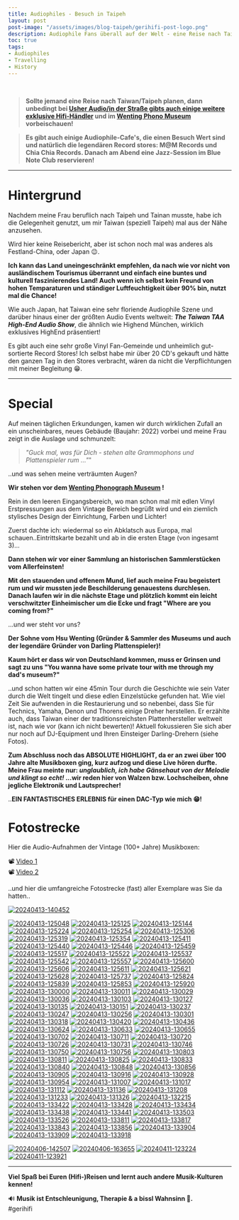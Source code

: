 ```yaml
---
title: Audiophiles - Besuch in Taipeh
layout: post
post-image: "/assets/images/blog-taipeh/gerihifi-post-logo.png"
description: Audiophile Fans überall auf der Welt - eine Reise nach Taipeh
toc: true
tags:
- Audiophiles
- Travelling
- History
---
```


<br>

>**Sollte jemand eine Reise nach Taiwan/Taipeh planen, dann unbedingt bei [Usher Audio/in der Straße gibts auch einige weitere exklusive Hifi-Händler](https://usheraudio.com.tw/) und im [Wenting Phono Museum](https://www.wenting-museum.com.tw/english.html) vorbeischauen!**

>**Es gibt auch einige Audiophile-Cafe's, die einen Besuch Wert sind und natürlich die legendären Record stores: M@M Records und Chia Chia Records. Danach am Abend eine Jazz-Session im Blue Note Club reservieren!**

---

# Hintergrund

Nachdem meine Frau beruflich nach Taipeh und Tainan musste, habe ich die Gelegenheit genutzt, um mir Taiwan (speziell Taipeh) mal aus der Nähe anzusehen.

Wird hier keine Reisebericht, aber ist schon noch mal was anderes als Festland-China, oder Japan :wink:.

**Ich kann das Land uneingeschränkt empfehlen, da nach wie vor nicht von ausländischem Tourismus überrannt und einfach eine buntes und kulturell faszinierendes Land! Auch wenn ich selbst kein Freund von hohen Temparaturen und ständiger Luftfeuchtigkeit über 90% bin, nutzt mal die Chance!**

Wie auch Japan, hat Taiwan eine sehr floriende Audiophile Szene und darüber hinaus einer der größten Audio Events weltweit: _**The Taiwan TAA High-End Audio Show**_, die ähnlich wie Highend München, wirklich exklusives HighEnd präsentiert!

Es gibt auch eine sehr große Vinyl Fan-Gemeinde und unheimlich gut-sortierte Record Stores! Ich selbst habe mir über 20 CD's gekauft und hätte den ganzen Tag in den Stores verbracht, wären da nicht die Verpflichtungen mit meiner Begleitung :grin:.

---

# Special

Auf meinen täglichen Erkundungen, kamen wir durch wirklichen Zufall an ein unscheinbares, neues Gebäude (Baujahr: 2022) vorbei und meine Frau zeigt in die Auslage und schmunzelt:

> _"Guck mal, was für Dich - stehen alte Grammophons und Plattenspieler rum ..."_"

..und was sehen meine verträumten Augen?

**Wir stehen vor dem [Wenting Phonograph Museum](https://www.wenting-museum.com.tw/english.html) !** 


Rein in den leeren Eingangsbereich, wo man schon mal mit edlen Vinyl Erstpressungen aus dem Vintage Bereich begrüßt wird und ein ziemlich stylisches Design der Einrichtung, Farben und Lichter!

Zuerst dachte ich: wiedermal so ein Abklatsch aus Europa, mal schauen..Eintrittskarte bezahlt und ab in die ersten Etage (von ingesamt 3)...

**Dann stehen wir vor einer Sammlung an historischen Sammlerstücken vom Allerfeinsten!**

**Mit den stauenden und offenem Mund, lief auch meine Frau begeistert rum und wir mussten jede Beschilderung genauestens durchlesen. Danach laufen wir in die nächste Etage und plötzlich kommt ein leicht verschwitzter Einheimischer um die Ecke und fragt "Where are you coming from?"**

...und wer steht vor uns?

**Der Sohne vom Hsu Wenting (Gründer & Sammler des Museums und auch der legendäre Gründer von Darling Plattenspieler)!**

**Kaum hört er dass wir von Deutschland kommen, muss er Grinsen und sagt zu uns "You wanna have some private tour with me through my dad's museum?"** 

..und schon hatten wir eine 45min Tour durch die Geschichte wie sein Vater durch die Welt tingelt und diese edlen Einzelstücke gefunden hat. Wie viel Zeit Sie aufwenden in die Restaurierung und so nebenbei, dass Sie für Technics, Yamaha, Denon und Thorens einige Dreher herstellen. Er erzählte auch, dass Taiwan einer der traditionsreichsten Plattenhersteller weltweit ist, nach wie vor (kann ich nicht bewerten)! Aktuell fokussieren Sie sich aber nur noch auf DJ-Equipment und Ihren Einsteiger Darling-Drehern (siehe Fotos).

**Zum Abschluss noch das ABSOLUTE HIGHLIGHT, da er an zwei über 100 Jahre alte Musikboxen ging, kurz aufzog und diese Live hören durfte. Meine Frau meinte nur: _unglaublich, ich habe Gänsehaut von der Melodie und klingt so echt!_ ...wir reden hier von Walzen bzw. Lochscheiben, ohne jegliche Elektronik und Lautsprecher!**

..**EIN FANTASTISCHES ERLEBNIS für einen DAC-Typ wie mich :grin:!**

# Fotostrecke

Hier die Audio-Aufnahmen der Vintage (100+ Jahre) Musikboxen:

:film_projector: [Video 1](https://www.youtube.com/shorts/PWRvJZEE7TY) \
:film_projector: [Video 2](https://www.youtube.com/shorts/afkvdLD8elg)

..und hier die umfangreiche Fotostrecke (fast) aller Exemplare was Sie da hatten..

<a href="https://ibb.co/1s5WN1K"><img src="https://i.ibb.co/1s5WN1K/20240413-140452.jpg" alt="20240413-140452" border="0"></a>

<a href="https://ibb.co/jr81VFQ"><img src="https://i.ibb.co/jr81VFQ/20240413-125048.jpg" alt="20240413-125048" border="0"></a> <a href="https://ibb.co/mXx8G2p"><img src="https://i.ibb.co/mXx8G2p/20240413-125125.jpg" alt="20240413-125125" border="0"></a> <a href="https://ibb.co/c8MrLCW"><img src="https://i.ibb.co/c8MrLCW/20240413-125144.jpg" alt="20240413-125144" border="0"></a> <a href="https://ibb.co/QfN2K26"><img src="https://i.ibb.co/QfN2K26/20240413-125224.jpg" alt="20240413-125224" border="0"></a> <a href="https://ibb.co/6ZCC74m"><img src="https://i.ibb.co/6ZCC74m/20240413-125254.jpg" alt="20240413-125254" border="0"></a> <a href="https://ibb.co/CB5rYMk"><img src="https://i.ibb.co/CB5rYMk/20240413-125306.jpg" alt="20240413-125306" border="0"></a> <a href="https://ibb.co/fHd2PJB"><img src="https://i.ibb.co/fHd2PJB/20240413-125319.jpg" alt="20240413-125319" border="0"></a> <a href="https://ibb.co/rvCBKz3"><img src="https://i.ibb.co/rvCBKz3/20240413-125354.jpg" alt="20240413-125354" border="0"></a> <a href="https://ibb.co/H77yHFd"><img src="https://i.ibb.co/H77yHFd/20240413-125411.jpg" alt="20240413-125411" border="0"></a> <a href="https://ibb.co/0rcrJbJ"><img src="https://i.ibb.co/0rcrJbJ/20240413-125440.jpg" alt="20240413-125440" border="0"></a> <a href="https://ibb.co/zhYLXDz"><img src="https://i.ibb.co/zhYLXDz/20240413-125446.jpg" alt="20240413-125446" border="0"></a> <a href="https://ibb.co/NKpFyVj"><img src="https://i.ibb.co/NKpFyVj/20240413-125459.jpg" alt="20240413-125459" border="0"></a> <a href="https://ibb.co/1fgKVgh"><img src="https://i.ibb.co/1fgKVgh/20240413-125517.jpg" alt="20240413-125517" border="0"></a> <a href="https://ibb.co/1szwzSb"><img src="https://i.ibb.co/1szwzSb/20240413-125522.jpg" alt="20240413-125522" border="0"></a> <a href="https://ibb.co/LzjLypN"><img src="https://i.ibb.co/LzjLypN/20240413-125537.jpg" alt="20240413-125537" border="0"></a> <a href="https://ibb.co/vDf5hgP"><img src="https://i.ibb.co/vDf5hgP/20240413-125542.jpg" alt="20240413-125542" border="0"></a> <a href="https://ibb.co/WNX94Qy"><img src="https://i.ibb.co/WNX94Qy/20240413-125557.jpg" alt="20240413-125557" border="0"></a> <a href="https://ibb.co/fd64t3f"><img src="https://i.ibb.co/fd64t3f/20240413-125600.jpg" alt="20240413-125600" border="0"></a> <a href="https://ibb.co/7nz6BDp"><img src="https://i.ibb.co/7nz6BDp/20240413-125606.jpg" alt="20240413-125606" border="0"></a> <a href="https://ibb.co/gy9dptK"><img src="https://i.ibb.co/gy9dptK/20240413-125611.jpg" alt="20240413-125611" border="0"></a> <a href="https://ibb.co/pWyZYN3"><img src="https://i.ibb.co/pWyZYN3/20240413-125621.jpg" alt="20240413-125621" border="0"></a> <a href="https://ibb.co/HqMz9Dp"><img src="https://i.ibb.co/HqMz9Dp/20240413-125628.jpg" alt="20240413-125628" border="0"></a> <a href="https://ibb.co/X45x9pB"><img src="https://i.ibb.co/X45x9pB/20240413-125737.jpg" alt="20240413-125737" border="0"></a> <a href="https://ibb.co/KhzRKWW"><img src="https://i.ibb.co/KhzRKWW/20240413-125824.jpg" alt="20240413-125824" border="0"></a> <a href="https://ibb.co/TMQFdkL"><img src="https://i.ibb.co/TMQFdkL/20240413-125839.jpg" alt="20240413-125839" border="0"></a> <a href="https://ibb.co/fD9G8VS"><img src="https://i.ibb.co/fD9G8VS/20240413-125853.jpg" alt="20240413-125853" border="0"></a> <a href="https://ibb.co/3fXn6K7"><img src="https://i.ibb.co/3fXn6K7/20240413-125920.jpg" alt="20240413-125920" border="0"></a> <a href="https://ibb.co/XzBTffm"><img src="https://i.ibb.co/XzBTffm/20240413-130000.jpg" alt="20240413-130000" border="0"></a> <a href="https://ibb.co/k4JNzzq"><img src="https://i.ibb.co/k4JNzzq/20240413-130011.jpg" alt="20240413-130011" border="0"></a> <a href="https://ibb.co/jLVw6gd"><img src="https://i.ibb.co/jLVw6gd/20240413-130029.jpg" alt="20240413-130029" border="0"></a> <a href="https://ibb.co/Y26My3t"><img src="https://i.ibb.co/Y26My3t/20240413-130036.jpg" alt="20240413-130036" border="0"></a> <a href="https://ibb.co/hy0WqfJ"><img src="https://i.ibb.co/hy0WqfJ/20240413-130103.jpg" alt="20240413-130103" border="0"></a> <a href="https://ibb.co/1rrt6k9"><img src="https://i.ibb.co/1rrt6k9/20240413-130127.jpg" alt="20240413-130127" border="0"></a> <a href="https://ibb.co/WGg2y94"><img src="https://i.ibb.co/WGg2y94/20240413-130135.jpg" alt="20240413-130135" border="0"></a> <a href="https://ibb.co/zX0nSDh"><img src="https://i.ibb.co/zX0nSDh/20240413-130151.jpg" alt="20240413-130151" border="0"></a> <a href="https://ibb.co/yWLtTym"><img src="https://i.ibb.co/yWLtTym/20240413-130237.jpg" alt="20240413-130237" border="0"></a> <a href="https://ibb.co/94B95Zx"><img src="https://i.ibb.co/94B95Zx/20240413-130247.jpg" alt="20240413-130247" border="0"></a> <a href="https://ibb.co/PwhZSfw"><img src="https://i.ibb.co/PwhZSfw/20240413-130256.jpg" alt="20240413-130256" border="0"></a> <a href="https://ibb.co/dpyMsWW"><img src="https://i.ibb.co/dpyMsWW/20240413-130301.jpg" alt="20240413-130301" border="0"></a> <a href="https://ibb.co/2dd3g5Y"><img src="https://i.ibb.co/2dd3g5Y/20240413-130318.jpg" alt="20240413-130318" border="0"></a> <a href="https://ibb.co/yNBy2xw"><img src="https://i.ibb.co/yNBy2xw/20240413-130420.jpg" alt="20240413-130420" border="0"></a> <a href="https://ibb.co/Nx89WY6"><img src="https://i.ibb.co/Nx89WY6/20240413-130436.jpg" alt="20240413-130436" border="0"></a> <a href="https://ibb.co/yVXyZtR"><img src="https://i.ibb.co/yVXyZtR/20240413-130624.jpg" alt="20240413-130624" border="0"></a> <a href="https://ibb.co/j3SZnhp"><img src="https://i.ibb.co/j3SZnhp/20240413-130633.jpg" alt="20240413-130633" border="0"></a> <a href="https://ibb.co/PDGXcBz"><img src="https://i.ibb.co/PDGXcBz/20240413-130655.jpg" alt="20240413-130655" border="0"></a> <a href="https://ibb.co/JqgRtX4"><img src="https://i.ibb.co/JqgRtX4/20240413-130702.jpg" alt="20240413-130702" border="0"></a> <a href="https://ibb.co/p4PZqJs"><img src="https://i.ibb.co/p4PZqJs/20240413-130711.jpg" alt="20240413-130711" border="0"></a> <a href="https://ibb.co/sRy02Vf"><img src="https://i.ibb.co/sRy02Vf/20240413-130720.jpg" alt="20240413-130720" border="0"></a> <a href="https://ibb.co/DVvC9y8"><img src="https://i.ibb.co/DVvC9y8/20240413-130726.jpg" alt="20240413-130726" border="0"></a> <a href="https://ibb.co/CPybDb3"><img src="https://i.ibb.co/CPybDb3/20240413-130731.jpg" alt="20240413-130731" border="0"></a> <a href="https://ibb.co/bBmtqvW"><img src="https://i.ibb.co/bBmtqvW/20240413-130746.jpg" alt="20240413-130746" border="0"></a> <a href="https://ibb.co/Lr0y2kV"><img src="https://i.ibb.co/Lr0y2kV/20240413-130750.jpg" alt="20240413-130750" border="0"></a> <a href="https://ibb.co/FmFVPgc"><img src="https://i.ibb.co/FmFVPgc/20240413-130756.jpg" alt="20240413-130756" border="0"></a> <a href="https://ibb.co/dbJdb8B"><img src="https://i.ibb.co/dbJdb8B/20240413-130803.jpg" alt="20240413-130803" border="0"></a> <a href="https://ibb.co/m9k7Kgn"><img src="https://i.ibb.co/m9k7Kgn/20240413-130811.jpg" alt="20240413-130811" border="0"></a> <a href="https://ibb.co/Fw76sR4"><img src="https://i.ibb.co/Fw76sR4/20240413-130825.jpg" alt="20240413-130825" border="0"></a> <a href="https://ibb.co/Zh55bzT"><img src="https://i.ibb.co/Zh55bzT/20240413-130833.jpg" alt="20240413-130833" border="0"></a> <a href="https://ibb.co/QP3d8sd"><img src="https://i.ibb.co/QP3d8sd/20240413-130840.jpg" alt="20240413-130840" border="0"></a> <a href="https://ibb.co/XyfPnnk"><img src="https://i.ibb.co/XyfPnnk/20240413-130848.jpg" alt="20240413-130848" border="0"></a> <a href="https://ibb.co/bLkdYwZ"><img src="https://i.ibb.co/bLkdYwZ/20240413-130856.jpg" alt="20240413-130856" border="0"></a> <a href="https://ibb.co/vJkgZbb"><img src="https://i.ibb.co/vJkgZbb/20240413-130905.jpg" alt="20240413-130905" border="0"></a> <a href="https://ibb.co/QbgBzNV"><img src="https://i.ibb.co/QbgBzNV/20240413-130916.jpg" alt="20240413-130916" border="0"></a> <a href="https://ibb.co/SPJ2K6k"><img src="https://i.ibb.co/SPJ2K6k/20240413-130928.jpg" alt="20240413-130928" border="0"></a> <a href="https://ibb.co/JjbP10F"><img src="https://i.ibb.co/JjbP10F/20240413-130954.jpg" alt="20240413-130954" border="0"></a> <a href="https://ibb.co/PN0bhcq"><img src="https://i.ibb.co/PN0bhcq/20240413-131007.jpg" alt="20240413-131007" border="0"></a> <a href="https://ibb.co/F395H13"><img src="https://i.ibb.co/F395H13/20240413-131017.jpg" alt="20240413-131017" border="0"></a> <a href="https://ibb.co/48Jk9vd"><img src="https://i.ibb.co/48Jk9vd/20240413-131112.jpg" alt="20240413-131112" border="0"></a> <a href="https://ibb.co/r4sFr1V"><img src="https://i.ibb.co/r4sFr1V/20240413-131136.jpg" alt="20240413-131136" border="0"></a> <a href="https://ibb.co/kJsvXTV"><img src="https://i.ibb.co/kJsvXTV/20240413-131208.jpg" alt="20240413-131208" border="0"></a> <a href="https://ibb.co/JvTRXWR"><img src="https://i.ibb.co/JvTRXWR/20240413-131233.jpg" alt="20240413-131233" border="0"></a> <a href="https://ibb.co/VNHYbtT"><img src="https://i.ibb.co/VNHYbtT/20240413-131326.jpg" alt="20240413-131326" border="0"></a> <a href="https://ibb.co/fppQ5mC"><img src="https://i.ibb.co/fppQ5mC/20240413-132215.jpg" alt="20240413-132215" border="0"></a> <a href="https://ibb.co/HN7XJt1"><img src="https://i.ibb.co/HN7XJt1/20240413-133422.jpg" alt="20240413-133422" border="0"></a> <a href="https://ibb.co/GPKcCBb"><img src="https://i.ibb.co/GPKcCBb/20240413-133428.jpg" alt="20240413-133428" border="0"></a> <a href="https://ibb.co/T2FkLgZ"><img src="https://i.ibb.co/T2FkLgZ/20240413-133434.jpg" alt="20240413-133434" border="0"></a> <a href="https://ibb.co/vHJ2B5N"><img src="https://i.ibb.co/vHJ2B5N/20240413-133438.jpg" alt="20240413-133438" border="0"></a> <a href="https://ibb.co/sm0TdDz"><img src="https://i.ibb.co/sm0TdDz/20240413-133441.jpg" alt="20240413-133441" border="0"></a> <a href="https://ibb.co/4YxHMw3"><img src="https://i.ibb.co/4YxHMw3/20240413-133503.jpg" alt="20240413-133503" border="0"></a> <a href="https://ibb.co/xfFW11s"><img src="https://i.ibb.co/xfFW11s/20240413-133526.jpg" alt="20240413-133526" border="0"></a> <a href="https://ibb.co/dDd5Tm3"><img src="https://i.ibb.co/dDd5Tm3/20240413-133811.jpg" alt="20240413-133811" border="0"></a> <a href="https://ibb.co/PW3VMS9"><img src="https://i.ibb.co/PW3VMS9/20240413-133817.jpg" alt="20240413-133817" border="0"></a> <a href="https://ibb.co/MBFN5Sz"><img src="https://i.ibb.co/MBFN5Sz/20240413-133843.jpg" alt="20240413-133843" border="0"></a> <a href="https://ibb.co/Z8cC7xk"><img src="https://i.ibb.co/Z8cC7xk/20240413-133856.jpg" alt="20240413-133856" border="0"></a> <a href="https://ibb.co/PCw7rbS"><img src="https://i.ibb.co/PCw7rbS/20240413-133904.jpg" alt="20240413-133904" border="0"></a> <a href="https://ibb.co/xhbvtsW"><img src="https://i.ibb.co/xhbvtsW/20240413-133909.jpg" alt="20240413-133909" border="0"></a> <a href="https://ibb.co/ZJ9WbHq"><img src="https://i.ibb.co/ZJ9WbHq/20240413-133918.jpg" alt="20240413-133918" border="0"></a> 


<a href="https://ibb.co/Q8xsNvT"><img src="https://i.ibb.co/Q8xsNvT/20240406-142507.jpg" alt="20240406-142507" border="0"></a> <a href="https://ibb.co/nfQZzyc"><img src="https://i.ibb.co/nfQZzyc/20240406-163655.jpg" alt="20240406-163655" border="0"></a> <a href="https://ibb.co/Ybx9033"><img src="https://i.ibb.co/Ybx9033/20240411-123224.jpg" alt="20240411-123224" border="0"></a> <a href="https://ibb.co/kSVBk5X"><img src="https://i.ibb.co/kSVBk5X/20240411-123921.jpg" alt="20240411-123921" border="0"></a>

---

**Viel Spaß bei Euren (Hifi-)Reisen und lernt auch andere Musik-Kulturen kennen!**

:loud_sound: **Musik ist Entschleunigung, Therapie & a bissl Wahnsinn :grimacing:.** \
#gerihifi
 
